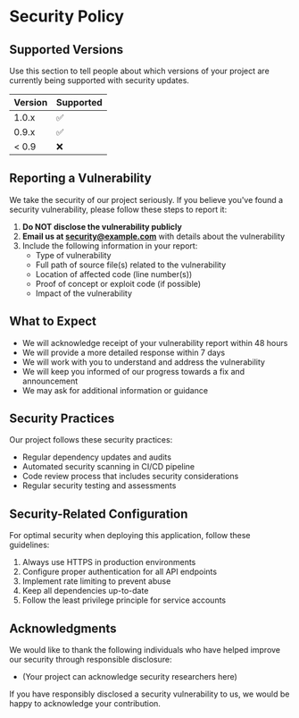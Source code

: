 # Security Policy

## Supported Versions

Use this section to tell people about which versions of your project are currently being supported with security updates.

| Version | Supported          |
| ------- | ------------------ |
| 1.0.x   | :white_check_mark: |
| 0.9.x   | :white_check_mark: |
| < 0.9   | :x:                |

## Reporting a Vulnerability

We take the security of our project seriously. If you believe you've found a security vulnerability, please follow these steps to report it:

1. **Do NOT disclose the vulnerability publicly**
2. **Email us at security@example.com** with details about the vulnerability
3. Include the following information in your report:
   - Type of vulnerability
   - Full path of source file(s) related to the vulnerability
   - Location of affected code (line number(s))
   - Proof of concept or exploit code (if possible)
   - Impact of the vulnerability

## What to Expect

- We will acknowledge receipt of your vulnerability report within 48 hours
- We will provide a more detailed response within 7 days
- We will work with you to understand and address the vulnerability
- We will keep you informed of our progress towards a fix and announcement
- We may ask for additional information or guidance

## Security Practices

Our project follows these security practices:

- Regular dependency updates and audits
- Automated security scanning in CI/CD pipeline
- Code review process that includes security considerations
- Regular security testing and assessments

## Security-Related Configuration

For optimal security when deploying this application, follow these guidelines:

1. Always use HTTPS in production environments
2. Configure proper authentication for all API endpoints
3. Implement rate limiting to prevent abuse
4. Keep all dependencies up-to-date
5. Follow the least privilege principle for service accounts

## Acknowledgments

We would like to thank the following individuals who have helped improve our security through responsible disclosure:

- (Your project can acknowledge security researchers here)

If you have responsibly disclosed a security vulnerability to us, we would be happy to acknowledge your contribution.
